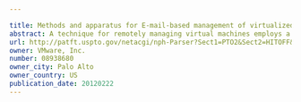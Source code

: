 ```yaml
---

title: Methods and apparatus for E-mail-based management of virtualized environments
abstract: A technique for remotely managing virtual machines employs a user interface (UI) of a rich e-mail client that is configured to interpret metadata included in a communication received from a management server for the virtual machines and, in response, generate one or more UI elements. The UI includes a first region that displays a message from the management server and a second region that displays the one or more UI elements for causing a command to be generated and sent to the management server in response to a predetermined input made thereon.
url: http://patft.uspto.gov/netacgi/nph-Parser?Sect1=PTO2&Sect2=HITOFF&p=1&u=%2Fnetahtml%2FPTO%2Fsearch-adv.htm&r=1&f=G&l=50&d=PALL&S1=08938680&OS=08938680&RS=08938680
owner: VMware, Inc.
number: 08938680
owner_city: Palo Alto
owner_country: US
publication_date: 20120222
---
```

